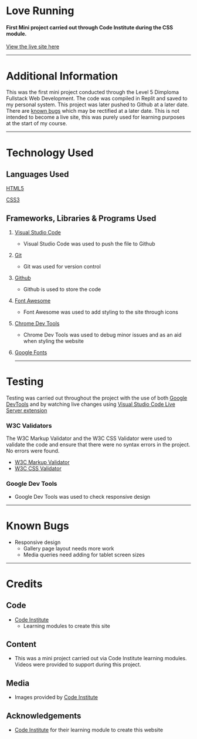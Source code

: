 # Love Running
#### First Mini project carried out through Code Institute during the CSS module.

[View the live site here](https://debbiepotts87.github.io/Love-Running-1/)

---

# Additional Information
This was the first mini project conducted through the Level 5 Dimploma Fullstack Web Development. The code was compiled in Replit and saved to my personal system. This project was later pushed to Github at a later date.
<br>
There are [known bugs](#known-bugs) which may be rectified at a later date. This is not intended to become a live site, this was purely used for learning purposes at the start of my course.

---

# Technology Used

## Languages Used
[HTML5](https://en.wikipedia.org/wiki/HTML5)

[CSS3](https://en.wikipedia.org/wiki/CSS)

## Frameworks, Libraries & Programs Used
1. [Visual Studio Code](https://code.visualstudio.com/)
    * Visual Studio Code was used to push the file to Github
2. [Git](https://git-scm.com/)
    * Git was used for version control
3. [Github](https://github.com/)
    * Github is used to store the code
4. [Font Awesome](https://fontawesome.com/icons)
    * Font Awesome was used to add styling to the site through icons
5. [Chrome Dev Tools](https://developer.chrome.com/docs/devtools/)
    * Chrome Dev Tools was used to debug minor issues and as an aid when styling the website
6. [Google Fonts](https://fonts.google.com/)

    ---
# Testing
Testing was carried out throughout the project with the use of both [Google DevTools](https://developer.chrome.com/docs/devtools) and by watching live changes using [Visual Studio Code Live Server extension](https://marketplace.visualstudio.com/items?itemName=ms-vscode.live-server)

### W3C Validators
The W3C Markup Validator and the W3C CSS Validator were used to validate the code and ensure that there were no syntax errors in the project. No errors were found.

* [W3C Markup Validator](https://validator.w3.org/)
* [W3C CSS Validator](https://validator.w3.org/)

### Google Dev Tools
* Google Dev Tools was used to check responsive design

---
# Known Bugs

* Responsive design
    * Gallery page layout needs more work
    * Media queries need adding for tablet screen sizes

---
# Credits

## Code

* [Code Institute](https://codeinstitute.net/nl/)
    * Learning modules to create this site

## Content

* This was a mini project carried out via Code Institute learning modules. Videos were provided to support during this project.

## Media

* Images provided by [Code Institute](https://codeinstitute.net/nl/)

## Acknowledgements
* [Code Institute](https://codeinstitute.net/nl/) for their learning module to create this website
